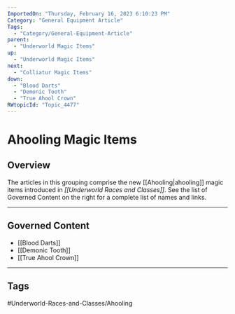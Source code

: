 ```yaml
---
ImportedOn: "Thursday, February 16, 2023 6:10:23 PM"
Category: "General Equipment Article"
Tags:
  - "Category/General-Equipment-Article"
parent:
  - "Underworld Magic Items"
up:
  - "Underworld Magic Items"
next:
  - "Colliatur Magic Items"
down:
  - "Blood Darts"
  - "Demonic Tooth"
  - "True Ahool Crown"
RWtopicId: "Topic_4477"
---
```

# Ahooling Magic Items
## Overview
The articles in this grouping comprise the new [[Ahooling|ahooling]] magic items introduced in *[[Underworld Races and Classes]]*. See the list of Governed Content on the right for a complete list of names and links.

---
## Governed Content
- [[Blood Darts]]
- [[Demonic Tooth]]
- [[True Ahool Crown]]


---
## Tags
#Underworld-Races-and-Classes/Ahooling

